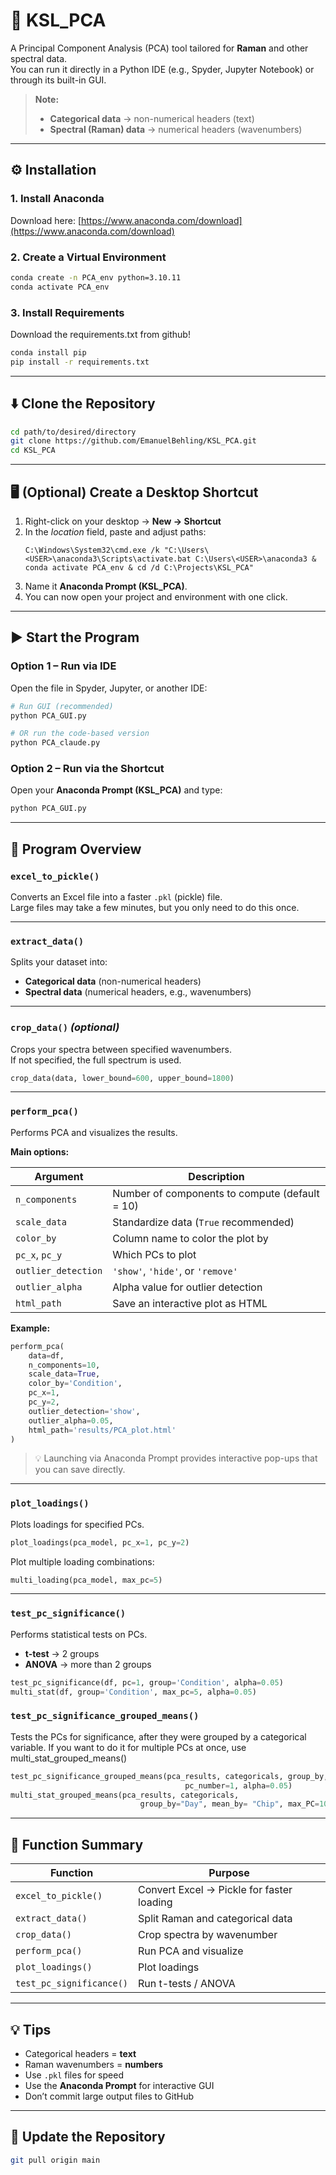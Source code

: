 # 🧠 KSL_PCA

A Principal Component Analysis (PCA) tool tailored for **Raman** and other spectral data.  
You can run it directly in a Python IDE (e.g., Spyder, Jupyter Notebook) or through its built-in GUI.

> **Note:**  
> - **Categorical data** → non-numerical headers (text)  
> - **Spectral (Raman) data** → numerical headers (wavenumbers)

---

## ⚙️ Installation

### 1. Install Anaconda  
Download here: [https://www.anaconda.com/download](https://www.anaconda.com/download)

### 2. Create a Virtual Environment
```bash
conda create -n PCA_env python=3.10.11
conda activate PCA_env
```

### 3. Install Requirements
Download the requirements.txt from github!
```bash
conda install pip
pip install -r requirements.txt
```

---

## ⬇️ Clone the Repository
```bash
cd path/to/desired/directory
git clone https://github.com/EmanuelBehling/KSL_PCA.git
cd KSL_PCA
```

---

## 🖥️ (Optional) Create a Desktop Shortcut

1. Right-click on your desktop → **New → Shortcut**  
2. In the *location* field, paste and adjust paths:
   ```
   C:\Windows\System32\cmd.exe /k "C:\Users\<USER>\anaconda3\Scripts\activate.bat C:\Users\<USER>\anaconda3 & conda activate PCA_env & cd /d C:\Projects\KSL_PCA"
   ```
3. Name it **Anaconda Prompt (KSL_PCA)**.  
4. You can now open your project and environment with one click.

---

## ▶️ Start the Program

### Option 1 – Run via IDE
Open the file in Spyder, Jupyter, or another IDE:
```bash
# Run GUI (recommended)
python PCA_GUI.py

# OR run the code-based version
python PCA_claude.py
```

### Option 2 – Run via the Shortcut  
Open your **Anaconda Prompt (KSL_PCA)** and type:
```bash
python PCA_GUI.py
```


---

## 🧩 Program Overview

### `excel_to_pickle()`
Converts an Excel file into a faster `.pkl` (pickle) file.  
Large files may take a few minutes, but you only need to do this once.

---

### `extract_data()`
Splits your dataset into:
- **Categorical data** (non-numerical headers)
- **Spectral data** (numerical headers, e.g., wavenumbers)

---

### `crop_data()` *(optional)*
Crops your spectra between specified wavenumbers.  
If not specified, the full spectrum is used.

```python
crop_data(data, lower_bound=600, upper_bound=1800)
```

---

### `perform_pca()`
Performs PCA and visualizes the results.

**Main options:**

| Argument | Description |
|-----------|-------------|
| `n_components` | Number of components to compute (default = 10) |
| `scale_data` | Standardize data (`True` recommended) |
| `color_by` | Column name to color the plot by |
| `pc_x`, `pc_y` | Which PCs to plot |
| `outlier_detection` | `'show'`, `'hide'`, or `'remove'` |
| `outlier_alpha` | Alpha value for outlier detection |
| `html_path` | Save an interactive plot as HTML |

**Example:**
```python
perform_pca(
    data=df,
    n_components=10,
    scale_data=True,
    color_by='Condition',
    pc_x=1,
    pc_y=2,
    outlier_detection='show',
    outlier_alpha=0.05,
    html_path='results/PCA_plot.html'
)
```

> 💡 Launching via Anaconda Prompt provides interactive pop-ups that you can save directly.

---

### `plot_loadings()`
Plots loadings for specified PCs.

```python
plot_loadings(pca_model, pc_x=1, pc_y=2)
```

Plot multiple loading combinations:
```python
multi_loading(pca_model, max_pc=5)
```

---

### `test_pc_significance()`
Performs statistical tests on PCs.

- **t-test** → 2 groups  
- **ANOVA** → more than 2 groups

```python
test_pc_significance(df, pc=1, group='Condition', alpha=0.05)
multi_stat(df, group='Condition', max_pc=5, alpha=0.05)
```

### `test_pc_significance_grouped_means()`
Tests the PCs for significance, after they were grouped by a categorical variable. If you want to do it for multiple PCs at once, use multi_stat_grouped_means()
```python
test_pc_significance_grouped_means(pca_results, categoricals, group_by, mean_by, 
                                       pc_number=1, alpha=0.05)
multi_stat_grouped_means(pca_results, categoricals, 
                             group_by="Day", mean_by= "Chip", max_PC=10)
```

---

## 🧠 Function Summary

| Function | Purpose |
|-----------|----------|
| `excel_to_pickle()` | Convert Excel → Pickle for faster loading |
| `extract_data()` | Split Raman and categorical data |
| `crop_data()` | Crop spectra by wavenumber |
| `perform_pca()` | Run PCA and visualize |
| `plot_loadings()` | Plot loadings |
| `test_pc_significance()` | Run t-tests / ANOVA |

---

## 💡 Tips
- Categorical headers = **text**  
- Raman wavenumbers = **numbers**  
- Use `.pkl` files for speed  
- Use the **Anaconda Prompt** for interactive GUI  
- Don’t commit large output files to GitHub

---

## 🧭 Update the Repository
```bash
git pull origin main
```

